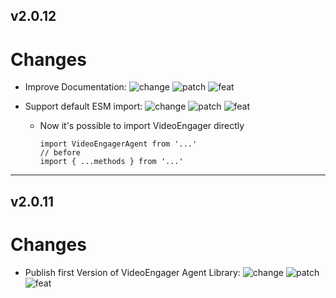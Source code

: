 ## v2.0.12

# Changes



- Improve Documentation: ![change](https://img.shields.io/badge/change-1E90FF) ![patch](https://img.shields.io/badge/patch-8A2BE2) ![feat](https://img.shields.io/badge/feat-8A2BE2) 


- Support default ESM import: ![change](https://img.shields.io/badge/change-1E90FF) ![patch](https://img.shields.io/badge/patch-8A2BE2) ![feat](https://img.shields.io/badge/feat-8A2BE2) 


  - Now it's possible to import VideoEngager directly
    ```
    import VideoEngagerAgent from '...'
    // before
    import { ...methods } from '...'
    ```



---

## v2.0.11

# Changes



- Publish first Version of VideoEngager Agent Library: ![change](https://img.shields.io/badge/change-1E90FF) ![patch](https://img.shields.io/badge/patch-8A2BE2) ![feat](https://img.shields.io/badge/feat-8A2BE2) 